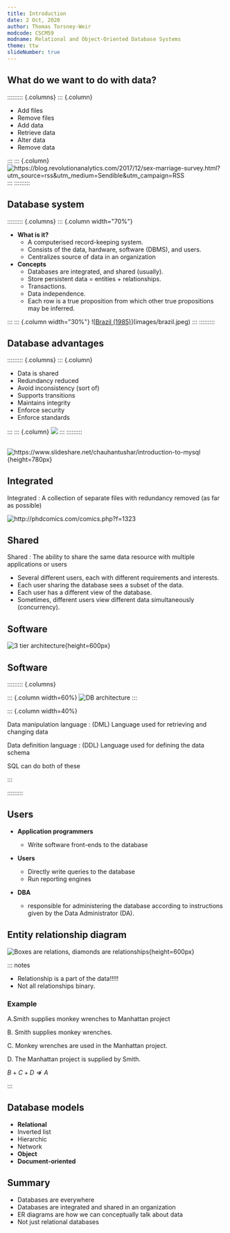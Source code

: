 ```yaml
---
title: Introduction
date: 2 Oct, 2020
author: Thomas Torsney-Weir
modcode: CSCM59
modname: Relational and Object-Oriented Database Systems
theme: ttw
slideNumber: true
---
```


## What do we want to do with data?

::::::::: {.columns}
::: {.column}

* Add files
* Remove files
* Add data
* Retrieve data
* Alter data
* Remove data

:::
::: {.column}
![<https://blog.revolutionanalytics.com/2017/12/sex-marriage-survey.html?utm_source=rss&utm_medium=Sendible&utm_campaign=RSS>](images/excel_bad.png)
:::
:::::::::

## Database system

::::::::: {.columns}
::: {.column width="70%"}


* **What is it?**
    * A computerised record-keeping system. 
    * Consists of the data, hardware, software (DBMS), and users.
    * Centralizes source of data in an organization
* **Concepts**
    * Databases are integrated, and shared (usually). 
    * Store persistent data = entities + relationships.
    * Transactions.
    * Data independence.
    * Each row is a true proposition from which other true propositions may be inferred.

:::
::: {.column width="30%"}
![[Brazil (1985)](https://en.wikipedia.org/wiki/Brazil_(1985_film))](images/brazil.jpeg)
:::
:::::::::

## Database advantages

::::::::: {.columns}
::: {.column}

* Data is shared
* Redundancy reduced
* Avoid inconsistency (sort of)
* Supports transitions
* Maintains integrity
* Enforce security
* Enforce standards

:::
::: {.column}
![](images/db_usage.svg)
:::
:::::::::

##

![<https://www.slideshare.net/chauhantushar/introduction-to-mysql>](images/mysql_overview.png){height=780px}

## Integrated

Integrated
  : A collection of separate files with redundancy removed (as far as possible)

![<http://phdcomics.com/comics.php?f=1323>](images/phd052810s.gif)


## Shared

Shared
  : The ability to share the same data resource with multiple applications or users

* Several different users, each with different requirements and interests.
* Each user sharing the database sees a subset of the data.
* Each user has a different view of the database.
* Sometimes, different users view different data simultaneously (concurrency).

## Software

![3 tier architecture](images/software_diagram.svg){height=600px}

## Software

::::::::: {.columns}

::: {.column width=60%}
![DB architecture](images/db_internals.svg)
:::

::: {.column width=40%}

Data manipulation language
  : (DML) Language used for retrieving and changing data

Data definition language
  : (DDL) Language used for defining the data schema

SQL can do both of these

:::

:::::::::

## Users

* **Application programmers**
    - Write software front-ends to the database

* **Users**
    - Directly write queries to the database
    - Run reporting engines

* **DBA**
    - responsible for administering the database according to instructions given by the Data Administrator (DA).

## Entity relationship diagram

![Boxes are relations, diamonds are relationships](images/er_diagram.svg){height=600px}

::: notes

* Relationship is a part of the data!!!!!
* Not all relationships binary.

### Example

A.Smith supplies monkey wrenches to Manhattan project

B. Smith supplies monkey wrenches.

C. Monkey wrenches are used in the Manhattan project.

D. The Manhattan project is supplied by Smith.

$B + C + D \nRightarrow A$

:::

## Database models

* **Relational**
* Inverted list
* Hierarchic
* Network
* **Object**
* **Document-oriented**

## Summary

* Databases are everywhere
* Databases are integrated and shared in an organization
* ER diagrams are how we can conceptually talk about data
* Not just relational databases

